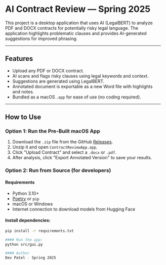 # AI Contract Review — Spring 2025

This project is a desktop application that uses AI (LegalBERT) to analyze PDF and DOCX contracts for potentially risky legal language. The application highlights problematic clauses and provides AI-generated suggestions for improved phrasing.

---

## Features
- Upload any PDF or DOCX contract.
- AI scans and flags risky clauses using legal keywords and context.
- Suggestions are generated using LegalBERT.
- Annotated document is exportable as a new Word file with highlights and notes.
- Bundled as a macOS `.app` for ease of use (no coding required).

---

## How to Use

### Option 1: Run the Pre-Built macOS App
1. Download the `.zip` file from the GitHub [Releases](https://github.com/devp4474/AI_Contract_Review_Spring2025/releases).
2. Unzip it and open `ContractReviewApp.app`.
3. Click "Upload Contract" and select a `.docx` or `.pdf`.
4. After analysis, click "Export Annotated Version" to save your results.

### Option 2: Run from Source (for developers)

#### Requirements
- Python 3.10+
- [Poetry](https://python-poetry.org/) or `pip`
- macOS or Windows
- Internet connection to download models from Hugging Face

#### Install dependencies:
```bash
pip install -r requirements.txt

#### Run the app:
python src/gui.py

#### Author
Dev Patel - Spring 2025
